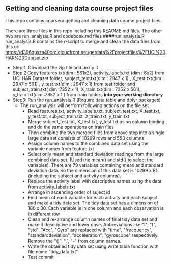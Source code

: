 ## Getting and cleaning data course project files
This repo contains  coursera getting and cleaning data course project files

There are three files in this repo including this README.md files. The other two are run_analysis.R and codebook.md files
####run_analysis.R
run_analysis.R contains the r-script to merge and clean the data files from this url https://d396qusza40orc.cloudfront.net/getdata%2Fprojectfiles%2FUCI%20HAR%20Dataset.zip

* Step 1. Download the zip file and unzip it 
* Step 2.Copy features.txt(dim : 561x2), activity_labels.txt (dim : 6x2)  from UCI HAR Dataset folder, subject_test.txt(dim : 2947 x 1) , X_test.txt(dim : 2947 x 561) , y_test.txt(dim : 2947 x 1) from test folder and subject_train.txt( dim :7352 x 1), X_train.txt(dim : 7352 x 561), y_train.txt(dim :7352 x 1 ) from train folders **into your working directory**
* Step3: Run the run_analysis.R (Require data.table and dplyr packages)
  * The run_analysis will perform following actions on the file set
    * Read features.txt, activity_labels.txt,  subject_test.txt, X_test.txt, y_test.txt, subject_train.txt, X_train.txt, y_train.txt
    * Merge subject_test.txt, X_test.txt, y_test.txt using column binding and do the same operations on train files
    * Then combine the two merged files from above step into a single large data set consists of 10299 rows and 563   columns
    * Assign column names to the combined data set using the variable names from feature.txt
    * Select only mean and standard deviation readings from the large combined data set. (Used the mean() and std() to select the variables). There are 79 variables containing mean and standard deviation data. So the dimension of this data set is 10299 x 81 (including the subject and activity columns).
    * Replace the activity label with descriptive names using the data from activity_labels.txt
    * Arrange in ascending order of suject id
    * Find mean of each variable for each activity and each subject and make a tidy data set. The tidy data set has a dimension of 180 x 80. Each variable is in one column and each observation is in different row
    * Clean and re-arrange column names of final tidy data set and make it descriptive and lower case. Abbreviations like "t", "f", "std", "Acc", "Gyro" are replaced with "time", "freequency", "standarddeviation", "acceleration", "gyroscope" respectively. Remove the "()", ",", "-" from column names.
    * Write the obtained tidy data set using write.table function with file name "tidy_data.txt"
	* Test commit



